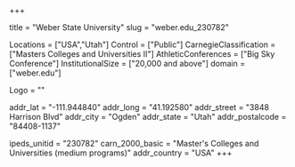 
+++

title = "Weber State University"
slug = "weber.edu_230782"

Locations = ["USA","Utah"]
Control = ["Public"]
CarnegieClassification = ["Masters Colleges and Universities II"]
AthleticConferences = ["Big Sky Conference"]
InstitutionalSize = ["20,000 and above"]
domain = ["weber.edu"]

Logo = ""

addr_lat = "-111.944840"
addr_long = "41.192580"
addr_street = "3848 Harrison Blvd"
addr_city = "Ogden"
addr_state = "Utah"
addr_postalcode = "84408-1137"

ipeds_unitid = "230782"
carn_2000_basic = "Master's Colleges and Universities (medium programs)"
addr_country = "USA"
+++
    
